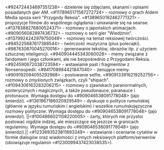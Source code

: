 <#924724434697351238> - dzielenie się zdjęciami, skanami i opisami posiadanych gier AM.
<#1178965171587272724> - rozmowy o grach Aidem Media spoza serii "Przygody Reksia".
<#1389650182462771321> - propozycje filmów do wspólnego oglądania i umawianie się na seanse.
<#1378388276800524371> - rozmowy o japońskich animacjach.
<#909056082897436732> - rozmowy o serii gier "Wiedźmin".
<#1379924242979750049> - rozmowy na temat reksiowej twórczości.
<#945225687617388544> - twórczość muzyczna (plus polecajki).
<#987630870045270016> - generowanie tekstów, obrazów itp. z użyciem sztucznej inteligencji.
<#940904445343060028> - memy związane z fandomem i jego członkami, ale nie bezpośrednio z Przygodami Reksia.
<#924590672038723594> - wstawianie past i fragmentów z Nonsensopedii.
<#941708984421847040> - żenujące memy.
<#909192094055292968> - postowanie selfie.
<#909133916219252756> - rozmowy o zmyślonych związkach, czyli "shipach".
<#1094306163283206215> - rozmowy o zjawiskach paranormalnych, ezoterycznych i magicznych, a także pseudonauce, paranauce i protonauce. Wymaga dostępu do <#909046538091778048> (jajo śmierdzi).
<#1361967186020929549> - dyskusje o polityce rumuńskiej (głównie w języku rumuńskim i angielskim) i wszelkie rumuńskojęzyczne rozmowy polityczne. Wymaga dostępu do <#909046538091778048> (jajo śmierdzi).
||<#1004866021108220005> - żarty, których nie przystoi postować nigdzie indziej, ale mieszczące się jeszcze w granicach regulaminu. Wymaga dostępu do <#909046538091778048> (jajo śmierdzi).||
<#1233693523811893349> - wstawianie i ocenianie cytatów w formie dialogów oraz wiadomości z innych reksiowych platform/serwerów (obowiązuje regulamin <#1230099437423038535>).

